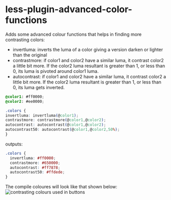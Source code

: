 less-plugin-advanced-color-functions
====================================

Adds some advanced colour functions that helps in finding more contrasting colors: 

 - invertluma: inverts the luma of a color giving a version darken or lighter than the original
 - contrastmore: if color1 and color2 have a similar luma, it contrast color2 a little bit more. If the color2 luma resultant is greater than 1, or less than 0, its luma is pivoted around color1 luma.
 - autocontrast: if color1 and color2 have a similar luma, it contrast color2 a little bit more. 
If the color2 luma resultant is greater than 1, or less than 0, its luma gets inverted.

```css
@color1: #ff0000;
@color2: #ee0000;

.colors {
invertluma: invertluma(@color1);
contrastmore: contrastmore(@color1,@color2);
autocontrast: autocontrast(@color1,@color2);
autocontrast50: autocontrast(@color1,@color2,50%);
}
```
outputs:

```css
.colors {
  invertluma: #ff0000;
  contrastmore: #650000;
  autocontrast: #ff7878;
  autocontrast50: #ffdede;
}
```

The compile coloures will look like that shown below:
 ![contrasting colours used in buttons](http://imgur.com/CqwTiO9)
